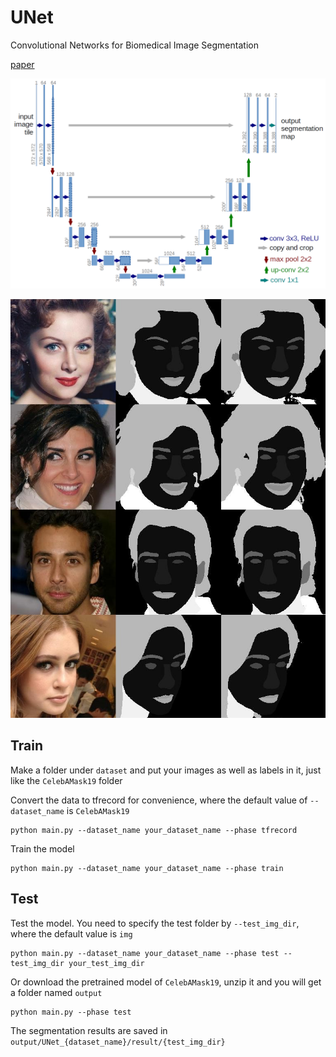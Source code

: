 # UNet

Convolutional Networks for Biomedical Image Segmentation

[paper](https://arxiv.org/abs/1505.04597)

![](asset/teaser.png)

![](asset/result.jpg)

## Train

Make a folder under `dataset` and put your images as well as labels in it, just like the `CelebAMask19` folder

Convert the data to tfrecord for convenience, where the default value of `--dataset_name` is `CelebAMask19`

```
python main.py --dataset_name your_dataset_name --phase tfrecord
```

Train the model

```
python main.py --dataset_name your_dataset_name --phase train
```

## Test

Test the model. You need to specify the test folder by `--test_img_dir`, where the default value is `img`

```
python main.py --dataset_name your_dataset_name --phase test --test_img_dir your_test_img_dir
```

Or download the pretrained model of `CelebAMask19`, unzip it and you will get a folder named `output`

```
python main.py --phase test
```

The segmentation results are saved in `output/UNet_{dataset_name}/result/{test_img_dir}`